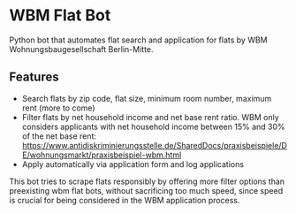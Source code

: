 # WBM Flat Bot

Python bot that automates flat search and application for flats by WBM Wohnungsbaugesellschaft Berlin-Mitte. 

## Features 

- Search flats by zip code, flat size, minimum room number, maximum rent (more to come)
- Filter flats by net household income and net base rent ratio. WBM only considers applicants with net household income between 15% and 30% of the net base rent: https://www.antidiskriminierungsstelle.de/SharedDocs/praxisbeispiele/DE/wohnungsmarkt/praxisbeispiel-wbm.html
- Apply automatically via application form and log applications

This bot tries to scrape flats responsibly by offering more filter options than preexisting wbm flat bots, without sacrificing too much speed, since speed is crucial for being considered in the WBM application process. 